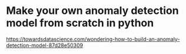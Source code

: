 # Make your own anomaly detection model from scratch in python
https://towardsdatascience.com/wondering-how-to-build-an-anomaly-detection-model-87d28e50309
